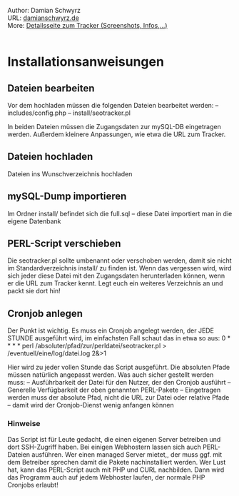 Author: Damian Schwyrz<br />
URL: <a href="http://blog.damianschwyrz.de/">damianschwyrz.de</a><br />
More: <a href="http://blog.damianschwyrz.de/seo-keyword-monitor-and-tracker/">Detailsseite zum Tracker (Screenshots, Infos,...)</a>
<br /><br />
<h1>Installationsanweisungen</h1>

<h2>Dateien bearbeiten</h2>
Vor dem hochladen müssen die folgenden Dateien bearbeitet werden:
– includes/config.php
– install/seotracker.pl

In beiden Dateien müssen die Zugangsdaten zur mySQL-DB eingetragen werden. Außerdem kleinere Anpassungen, wie etwa die URL zum Tracker.

<h2>Dateien hochladen</h2>
Dateien ins Wunschverzeichnis hochladen

<h2>mySQL-Dump importieren</h2> 
Im Ordner install/ befindet sich die full.sql – diese Datei importiert man in die eigene Datenbank

<h2>PERL-Script verschieben</h2>
Die seotracker.pl sollte umbenannt oder verschoben werden, damit sie nicht im Standardverzeichnis install/ zu finden ist. Wenn das vergessen wird, wird sich jeder diese Datei mit den Zugangsdaten herunterladen können, wenn er die URL zum Tracker kennt. Legt euch ein weiteres Verzeichnis an und packt sie dort hin!

<h2>Cronjob anlegen</h2>
Der Punkt ist wichtig. Es muss ein Cronjob angelegt werden, der JEDE STUNDE ausgeführt wird, im einfachsten Fall schaut das in etwa so aus:
0 * * * * perl /absoluter/pfad/zur/perldatei/seotracker.pl > /eventuell/eine/log/datei.log 2&>1

Hier wird zu jeder vollen Stunde das Script ausgeführt. Die absoluten Pfade müssen natürlich angepasst werden. Was auch sicher gestellt werden muss:
– Ausführbarkeit der Datei für den Nutzer, der den Cronjob ausführt
– Generelle Verfügbarkeit der oben genannten PERL-Pakete
– Eingetragen werden muss der absolute Pfad, nicht die URL zur Datei oder relative Pfade – damit wird der Cronjob-Dienst wenig anfangen können

<h3>Hinweise</h3>
Das Script ist für Leute gedacht, die einen eigenen Server betreiben und dort SSH-Zugriff haben. Bei einigen Webhostern lassen sich auch PERL-Dateien ausführen. Wer einen managed Server mietet,, der muss ggf. mit dem Betreiber sprechen damit die Pakete nachinstalliert werden. Wer Lust hat, kann das PERL-Script auch mit PHP und CURL nachbilden. Dann wird das Programm auch auf jedem Webhoster laufen, der normale PHP Cronjobs erlaubt!
